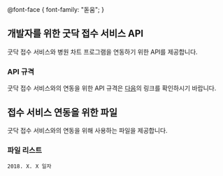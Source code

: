 @font-face {
  font-family: "돋움";
  }
## 개발자를 위한 굿닥 접수 서비스 API


굿닥 접수 서비스와 병원 차트 프로그램을 연동하기 위한 API를 제공합니다.


### API 규격

굿닥 접수 서비스와의 연동을 위한 API 규격은 [다음](https://booking.goodoc.co.kr)의 링크를 확인하시기 바랍니다.


## 접수 서비스 연동을 위한 파일

굿닥 접수 서비스와의 연동을 위해 사용하는 파일을 제공합니다.

### 파일 리스트

```
2018. X. X 일자
